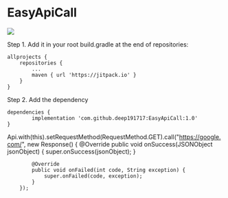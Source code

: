 # EasyApiCall
[![](https://jitpack.io/v/deep191717/EasyApiCall.svg)](https://jitpack.io/#deep191717/EasyApiCall)

Step 1. Add it in your root build.gradle at the end of repositories:

	allprojects {
		repositories {
			...
			maven { url 'https://jitpack.io' }
		}
	}
Step 2. Add the dependency

	dependencies {
	        implementation 'com.github.deep191717:EasyApiCall:1.0'
	}


 Api.with(this).setRequestMethod(RequestMethod.GET).call("https://google.com/", new Response() {
            @Override
            public void onSuccess(JSONObject jsonObject) {
                super.onSuccess(jsonObject);
            }

            @Override
            public void onFailed(int code, String exception) {
                super.onFailed(code, exception);
            }
        });
